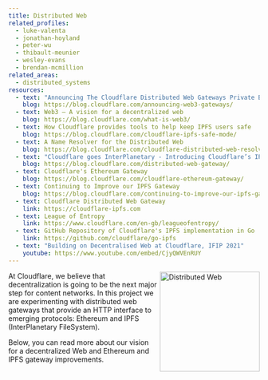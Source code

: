 ```yaml
---
title: Distributed Web
related_profiles:
  - luke-valenta
  - jonathan-hoyland
  - peter-wu
  - thibault-meunier
  - wesley-evans
  - brendan-mcmillion
related_areas:
  - distributed_systems
resources:
  - text: "Announcing The Cloudflare Distributed Web Gateways Private Beta: Unlocking the Web3 Metaverse and Decentralized Finance for Everyone"
    blog: https://blog.cloudflare.com/announcing-web3-gateways/
  - text: Web3 — A vision for a decentralized web
    blog: https://blog.cloudflare.com/what-is-web3/
  - text: How Cloudflare provides tools to help keep IPFS users safe
    blog: https://blog.cloudflare.com/cloudflare-ipfs-safe-mode/
  - text: A Name Resolver for the Distributed Web
    blog: https://blog.cloudflare.com/cloudflare-distributed-web-resolver/
  - text: "Cloudflare goes InterPlanetary - Introducing Cloudflare’s IPFS Gateway"
    blog: https://blog.cloudflare.com/distributed-web-gateway/
  - text: Cloudflare's Ethereum Gateway
    blog: https://blog.cloudflare.com/cloudflare-ethereum-gateway/
  - text: Continuing to Improve our IPFS Gateway
    blog: https://blog.cloudflare.com/continuing-to-improve-our-ipfs-gateway/
  - text: Cloudflare Distributed Web Gateway
    link: https://cloudflare-ipfs.com
  - text: League of Entropy
    link: https://www.cloudflare.com/en-gb/leagueofentropy/
  - text: GitHub Repository of Cloudflare's IPFS implementation in Go
    link: https://github.com/cloudflare/go-ipfs
  - text: "Building on Decentralised Web at Cloudflare, IFIP 2021"
    youtube: https://www.youtube.com/embed/CjyQWVEnRUY
---
```


<img src="https://blog.cloudflare.com/content/images/2021/01/image4-2.png" alt="Distributed Web" width="200" align="right" />

At Cloudflare, we believe that decentralization is going to be the next major step for content networks. In this project we are experimenting with distributed web gateways that provide an HTTP interface to emerging protocols: Ethereum and IPFS (InterPlanetary FileSystem).

Below, you can read more about our vision for a decentralized Web and Ethereum and IPFS gateway improvements. 
